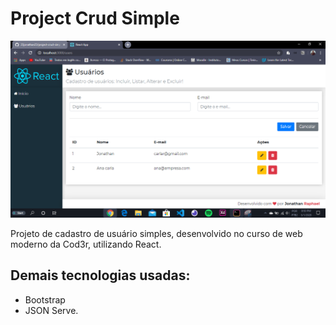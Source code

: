 # Project Crud Simple

![](/images_project_complete/user_project_complete.PNG)

Projeto de cadastro de usuário simples, desenvolvido no curso de web moderno da Cod3r, utilizando React.

## Demais tecnologias usadas:
- Bootstrap
- JSON Serve.
